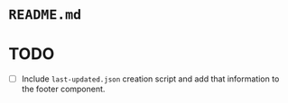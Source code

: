 # `README.md`

# TODO

- [ ] Include `last-updated.json` creation script and add that information to the footer component.
